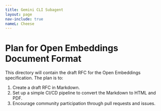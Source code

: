 ```yaml
---
title: Gemini CLI Subagent
layout: page
nav-include: true
nameL: Cheese
---
```


# Plan for Open Embeddings Document Format

This directory will contain the draft RFC for the Open Embeddings specification. The plan is to:

1.  Create a draft RFC in Markdown.
2.  Set up a simple CI/CD pipeline to convert the Markdown to HTML and PDF.
3.  Encourage community participation through pull requests and issues.
